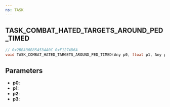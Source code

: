 ```yaml
---
ns: TASK
---
```

## TASK_COMBAT_HATED_TARGETS_AROUND_PED_TIMED

```c
// 0x2BBA30B854534A0C 0xF127AD6A
void TASK_COMBAT_HATED_TARGETS_AROUND_PED_TIMED(Any p0, float p1, Any p2, Any p3);
```

## Parameters
* **p0**:
* **p1**:
* **p2**:
* **p3**:
